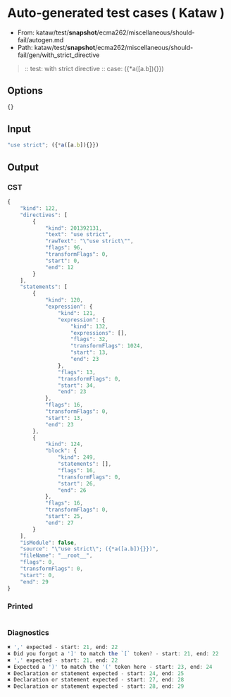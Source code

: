 # Auto-generated test cases ( Kataw )
- From: kataw/test/__snapshot__/ecma262/miscellaneous/should-fail/autogen.md
- Path: kataw/test/__snapshot__/ecma262/miscellaneous/should-fail/gen/with_strict_directive
> :: test: with strict directive
> :: case: ({*a([a.b]){}})
## Options

`````js
{}
`````
## Input

`````js
"use strict"; ({*a([a.b]){}})
`````
## Output

### CST

```javascript
{
    "kind": 122,
    "directives": [
        {
            "kind": 201392131,
            "text": "use strict",
            "rawText": "\"use strict\"",
            "flags": 96,
            "transformFlags": 0,
            "start": 0,
            "end": 12
        }
    ],
    "statements": [
        {
            "kind": 120,
            "expression": {
                "kind": 121,
                "expression": {
                    "kind": 132,
                    "expressions": [],
                    "flags": 32,
                    "transformFlags": 1024,
                    "start": 13,
                    "end": 23
                },
                "flags": 13,
                "transformFlags": 0,
                "start": 34,
                "end": 23
            },
            "flags": 16,
            "transformFlags": 0,
            "start": 13,
            "end": 23
        },
        {
            "kind": 124,
            "block": {
                "kind": 249,
                "statements": [],
                "flags": 16,
                "transformFlags": 0,
                "start": 26,
                "end": 26
            },
            "flags": 16,
            "transformFlags": 0,
            "start": 25,
            "end": 27
        }
    ],
    "isModule": false,
    "source": "\"use strict\"; ({*a([a.b]){}})",
    "fileName": "__root__",
    "flags": 0,
    "transformFlags": 0,
    "start": 0,
    "end": 29
}
```

### Printed

```javascript

```

### Diagnostics

```javascript
✖ ',' expected - start: 21, end: 22
✖ Did you forgot a ']' to match the `[` token? - start: 21, end: 22
✖ ',' expected - start: 21, end: 22
✖ Expected a ')' to match the '(' token here - start: 23, end: 24
✖ Declaration or statement expected - start: 24, end: 25
✖ Declaration or statement expected - start: 27, end: 28
✖ Declaration or statement expected - start: 28, end: 29

```

